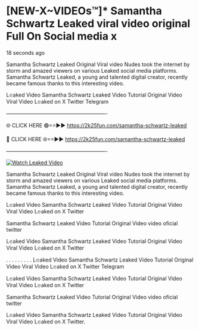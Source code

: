 # [NEW-X~VIDEOs™]* Samantha Schwartz Leaked viral video original Full On Social media x

18 seconds ago

Samantha Schwartz Leaked Original Viral video Nudes took the internet by storm and amazed viewers on various Leaked social media platforms. Samantha Schwartz Leaked, a young and talented digital creator, recently became famous thanks to this interesting video.

L𝚎aked Video Samantha Schwartz Leaked Video Tutorial Original Video Viral Video L𝚎aked on X Twitter Telegram

———————————————————-

🌐 CLICK HERE 🟢==►► https://2k25fun.com/samantha-schwartz-leaked

🔴 CLICK HERE 🌐==►► https://2k25fun.com/samantha-schwartz-leaked

———————————————————-

[![Watch Leaked Video](https://miro.medium.com/v2/resize:fit:828/format:webp/1*cilzJN44JGOrTw9NJCrNHA.gif "Watch Leaked Video")](https://2k25fun.com/samantha-schwartz-leaked)

Samantha Schwartz Leaked Original Viral video Nudes took the internet by storm and amazed viewers on various Leaked social media platforms. Samantha Schwartz Leaked, a young and talented digital creator, recently became famous thanks to this interesting video.

L𝚎aked Video Samantha Schwartz Leaked Video Tutorial Original Video Viral Video L𝚎aked on X Twitter

Samantha Schwartz Leaked Video Tutorial Original Video video oficial twitter

L𝚎aked Video Samantha Schwartz Leaked Video Tutorial Original Video Viral Video L𝚎aked on X Twitter

. . . . . . . . . L𝚎aked Video Samantha Schwartz Leaked Video Tutorial Original Video Viral Video L𝚎aked on X Twitter Telegram

L𝚎aked Video Samantha Schwartz Leaked Video Tutorial Original Video Viral Video L𝚎aked on X Twitter

Samantha Schwartz Leaked Video Tutorial Original Video video oficial twitter

L𝚎aked Video Samantha Schwartz Leaked Video Tutorial Original Video Viral Video L𝚎aked on X Twitter.
